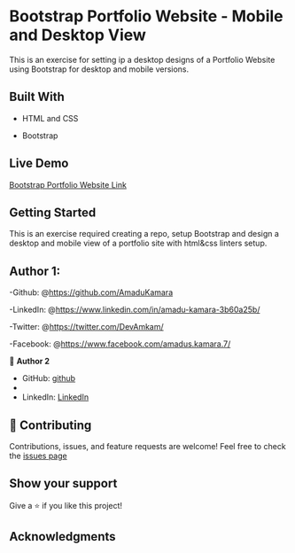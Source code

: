 # Bootstrap Portfolio Website - Mobile and Desktop View

This is an exercise for setting ip a desktop designs of a Portfolio Website using Bootstrap for desktop and mobile versions.


## Built With

- HTML and CSS

- Bootstrap

## Live Demo

<a href="#">Bootstrap Portfolio Website Link</a>

## Getting Started

This is an exercise required creating a repo, setup Bootstrap and design a desktop and mobile view of a portfolio site with html&css linters setup.

## Author 1:

-Github: @<https://github.com/AmaduKamara>

-LinkedIn: @<https://www.linkedin.com/in/amadu-kamara-3b60a25b/>

-Twitter: @<https://twitter.com/DevAmkam/>

-Facebook: @<https://www.facebook.com/amadus.kamara.7/>

👤 **Author 2**

- GitHub: [github](https://github.com/AnselemOdims)
- 
- LinkedIn: [LinkedIn](https://www.linkedin.com/in/anselem-odimegwu-65a679104/)
  

## 🤝 Contributing

Contributions, issues, and feature requests are welcome!
Feel free to check the <a href="#">issues page</a>

## Show your support

Give a ⭐️ if you like this project!

## Acknowledgments

